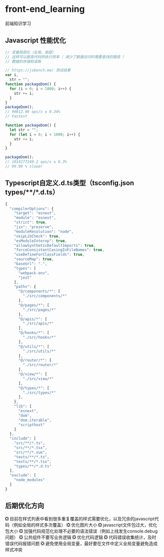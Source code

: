# front-end_learning
前端知识学习

## Javascript 性能优化

```js
// 变量局部化（全局、局部）
// 这样可以提高代码的执行效率（ 减少了数据访问时需要查找的路径 ）
// 数据的存储和读取

// https://jsbench.me/ 测试结果
var i,
  str = "";
function packageDom() {
  for (i = 0; i < 1000; i++) {
    str += i;
  }
}
packageDom();
// 90812.96 ops/s ± 0.34%
// Fastest

function packageDom() {
  let str = "";
  for (let i = 0; i < 1000; i++) {
    str += i;
  }
}

packageDom();
// 1014277249.2 ops/s ± 0.3%
// 99.99 % slower
```
## Typescript自定义.d.ts类型（tsconfig.json types/**/*.d.ts）

```js
{
  "compilerOptions": {
    "target": "esnext",
    "module": "esnext",
    "strict": true,
    "jsx": "preserve",
    "moduleResolution": "node",
    "skipLibCheck": true,
    "esModuleInterop": true,
    "allowSyntheticDefaultImports": true,
    "forceConsistentCasingInFileNames": true,
    "useDefineForClassFields": true,
    "sourceMap": true,
    "baseUrl": ".",
    "types": [
      "webpack-env",
      "jest"
    ],
    "paths": {
      "@/components/*": [
        "./src/components/*"
      ],
      "@/pages/*": [
        "./src/pages/*"
      ],
      "@/apis/*": [
        "./src/apis/*"
      ],
      "@/hooks/*": [
        "./src/hooks/*"
      ],
      "@/utils/*": [
        "./src/utils/*"
      ],
      "@/router/*": [
        "./src/router/*"
      ],
      "@/view/*": [
        "./src/view/*"
      ],
      "@/types/*": [
        "./src/types/*"
      ],
    },
    "lib": [
      "esnext",
      "dom",
      "dom.iterable",
      "scripthost"
    ]
  },
  "include": [
    "src/**/*.ts",
    "src/**/*.tsx",
    "src/**/*.vue",
    "tests/**/*.ts",
    "tests/**/*.tsx",
    "types/**/*.d.ts"
  ],
  "exclude": [
    "node_modules"
  ]
}
```

## 后期优化方向

❎ 目前在样式列表中看到很多重复覆盖的样式需要优化，以及冗余的javascript代码（例如全局的样式多次覆盖）
❎ 优化图片大小
❎ javascript文件包过大，优化包大小
❎ 加强代码规范化处理不必要的语法错误（例如上线发生console.debug问题）
❎ 公共组件不要写业务逻辑
❎ 优化代码逻辑
❎ 代码错误收集统计，及时错误代码报错问题
❎ 避免使用全局变量，最好要在文件中定义全局变量避免造成样式冲突

